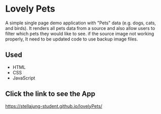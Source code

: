 # Lovely Pets

A simple single page demo application with "Pets" data (e.g. dogs, cats, and birds). It renders all pets data from a source and also allow users to filter which pets they would like to see. if the source image not working properly, It need to be updated code to use backup image files.

## Used  

- HTML
- CSS
- JavaScript

## Click the link to see the App
https://stellajung-student.github.io/lovelyPets/
